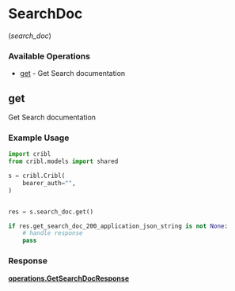 # SearchDoc
(*search_doc*)

### Available Operations

* [get](#get) - Get Search documentation

## get

Get Search documentation

### Example Usage

```python
import cribl
from cribl.models import shared

s = cribl.Cribl(
    bearer_auth="",
)


res = s.search_doc.get()

if res.get_search_doc_200_application_json_string is not None:
    # handle response
    pass
```


### Response

**[operations.GetSearchDocResponse](../../models/operations/getsearchdocresponse.md)**

